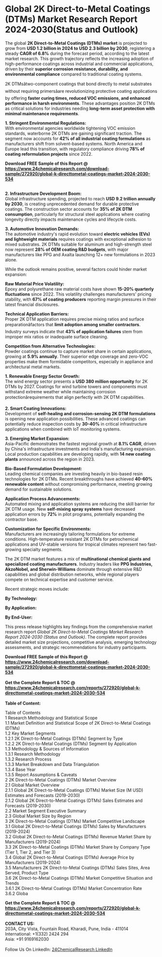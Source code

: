 <h1>Global 2K Direct-to-Metal Coatings (DTMs) Market Research Report 2024-2030(Status and Outlook)</h1><p>The global <strong>2K Direct-to-Metal Coatings (DTMs) market</strong> is projected to grow from <strong>USD 1.2 billion in 2024 to USD 2.3 billion by 2030</strong>, registering a steady <strong>CAGR of 6.8%</strong> during the forecast period, according to the latest market research. This growth trajectory reflects the increasing adoption of high-performance coatings across industrial and commercial applications, driven by their <strong>superior corrosion resistance, durability, and environmental compliance</strong> compared to traditional coating systems.</p><p>2K DTMsâtwo-component coatings that bond directly to metal substrates without requiring primersâare revolutionizing protective coating applications by offering <strong>faster curing times, reduced VOC emissions, and enhanced performance in harsh environments</strong>. These advantages position 2K DTMs as critical solutions for industries needing <strong>long-term asset protection with minimal maintenance requirements</strong>.</p><p><strong>1. Stringent Environmental Regulations:</strong><br>
With environmental agencies worldwide tightening VOC emission standards, waterborne 2K DTMs are gaining significant traction. The segment now accounts for <strong>42% of all industrial coating formulations</strong> as manufacturers shift from solvent-based systems. North America and Europe lead this transition, with regulatory compliance driving <strong>78% of coating reformulation projects</strong> since 2022.</p><div><b>Download FREE Sample of this Report @ 
            <a href="https://www.24chemicalresearch.com/download-sample/272920/global-k-directtometal-coatings-market-2024-2030-534">
            https://www.24chemicalresearch.com/download-sample/272920/global-k-directtometal-coatings-market-2024-2030-534</a></b></div><br><p><strong>2. Infrastructure Development Boom:</strong><br>
Global infrastructure spending, projected to reach <strong>USD 9.2 trillion annually by 2030</strong>, is creating unprecedented demand for durable protective coatings. The construction sector accounts for <strong>35% of 2K DTM consumption</strong>, particularly for structural steel applications where coating longevity directly impacts maintenance cycles and lifecycle costs.</p><p><strong>3. Automotive Innovation Demands:</strong><br>
The automotive industry's rapid evolution toward <strong>electric vehicles (EVs) and lightweight materials</strong> requires coatings with exceptional adhesion to mixed substrates. 2K DTMs suitable for aluminum and high-strength steel now represent <strong>28% of OEM coating R&amp;D budgets</strong>, with major manufacturers like PPG and Axalta launching 12+ new formulations in 2023 alone.</p><p>While the outlook remains positive, several factors could hinder market expansion:</p><p><strong>Raw Material Price Volatility:</strong><br>
    Epoxy and polyurethane raw material costs have shown <strong>15-20% quarterly fluctuations</strong> since 2022. This volatility challenges manufacturers' pricing stability, with <strong>67% of coating producers</strong> reporting margin pressures in their latest financial disclosures.</p><p><strong>Technical Application Barriers:</strong><br>
    Proper 2K DTM application requires precise mixing ratios and surface preparationâfactors that <strong>limit adoption among smaller contractors</strong>. Industry surveys indicate that <strong>43% of application failures</strong> stem from improper mix ratios or inadequate surface cleaning.</p><p><strong>Competition from Alternative Technologies:</strong><br>
    Powder coatings continue to capture market share in certain applications, growing at <strong>5.9% annually</strong>. Their superior edge coverage and zero-VOC properties make them formidable competitors, especially in appliance and architectural metal markets.</p><p><strong>1. Renewable Energy Sector Growth:</strong><br>
The wind energy sector presents a <strong>USD 380 million opportunity</strong> for 2K DTMs by 2027. Coatings for wind turbine towers and components must withstand extreme weather while maintaining corrosion protectionârequirements that align perfectly with 2K DTM capabilities.</p><p><strong>2. Smart Coating Innovations:</strong><br>
Development of <strong>self-healing and corrosion-sensing 2K DTM formulations</strong> is opening new application possibilities. These advanced coatings can potentially reduce inspection costs by <strong>30-40%</strong> in critical infrastructure applications when combined with IoT monitoring systems.</p><p><strong>3. Emerging Market Expansion:</strong><br>
Asia-Pacific demonstrates the fastest regional growth at <strong>8.1% CAGR</strong>, driven by China's infrastructure investments and India's manufacturing expansion. Local production capabilities are developing rapidly, with <strong>14 new coating plants</strong> announced across the region in 2023.</p><p><strong>Bio-Based Formulation Development:</strong><br>
    Leading chemical companies are investing heavily in bio-based resin technologies for 2K DTMs. Recent breakthroughs have achieved <strong>40-60% renewable content</strong> without compromising performance, meeting growing demand for sustainable solutions.</p><p><strong>Application Process Advancements:</strong><br>
    Automated mixing and application systems are reducing the skill barrier for 2K DTM usage. New <strong>self-mixing spray systems</strong> have decreased application errors by <strong>72%</strong> in pilot programs, potentially expanding the contractor base.</p><p><strong>Customization for Specific Environments:</strong><br>
    Manufacturers are increasingly tailoring formulations for extreme conditions. High-temperature resistant 2K DTMs for petrochemical applications and UV-stable versions for tropical climates represent two fast-growing specialty segments.</p><p>The 2K DTM market features a mix of <strong>multinational chemical giants and specialized coating manufacturers</strong>. Industry leaders like <strong>PPG Industries, AkzoNobel, and Sherwin-Williams</strong> dominate through extensive R&amp;D capabilities and global distribution networks, while regional players compete on technical expertise and customer service.</p><p>Recent strategic moves include:</p><p><strong>By Technology:</strong></p><p><strong>By Application:</strong></p><p><strong>By End-User:</strong></p><p>This press release highlights key findings from the comprehensive market research report <em>Global 2K Direct-to-Metal Coatings Market Research Report 2024-2030 (Status and Outlook)</em>. The complete report provides detailed market size projections, competitive analysis, emerging technology assessments, and strategic recommendations for industry participants.</p><div><b>Download FREE Sample of this Report @ 
            <a href="https://www.24chemicalresearch.com/download-sample/272920/global-k-directtometal-coatings-market-2024-2030-534">
            https://www.24chemicalresearch.com/download-sample/272920/global-k-directtometal-coatings-market-2024-2030-534</a></b></div><br><div><b>Get the Complete Report & TOC @ 
            <a href="https://www.24chemicalresearch.com/reports/272920/global-k-directtometal-coatings-market-2024-2030-534">
            https://www.24chemicalresearch.com/reports/272920/global-k-directtometal-coatings-market-2024-2030-534</a></b></div><br>
            <b>Table of Content:</b><p>Table of Contents<br />
1 Research Methodology and Statistical Scope<br />
1.1 Market Definition and Statistical Scope of 2K Direct-to-Metal Coatings (DTMs)<br />
1.2 Key Market Segments<br />
1.2.1 2K Direct-to-Metal Coatings (DTMs) Segment by Type<br />
1.2.2 2K Direct-to-Metal Coatings (DTMs) Segment by Application<br />
1.3 Methodology & Sources of Information<br />
1.3.1 Research Methodology<br />
1.3.2 Research Process<br />
1.3.3 Market Breakdown and Data Triangulation<br />
1.3.4 Base Year<br />
1.3.5 Report Assumptions & Caveats<br />
2 2K Direct-to-Metal Coatings (DTMs) Market Overview<br />
2.1 Global Market Overview<br />
2.1.1 Global 2K Direct-to-Metal Coatings (DTMs) Market Size (M USD) Estimates and Forecasts (2019-2030)<br />
2.1.2 Global 2K Direct-to-Metal Coatings (DTMs) Sales Estimates and Forecasts (2019-2030)<br />
2.2 Market Segment Executive Summary<br />
2.3 Global Market Size by Region<br />
3 2K Direct-to-Metal Coatings (DTMs) Market Competitive Landscape<br />
3.1 Global 2K Direct-to-Metal Coatings (DTMs) Sales by Manufacturers (2019-2024)<br />
3.2 Global 2K Direct-to-Metal Coatings (DTMs) Revenue Market Share by Manufacturers (2019-2024)<br />
3.3 2K Direct-to-Metal Coatings (DTMs) Market Share by Company Type (Tier 1, Tier 2, and Tier 3)<br />
3.4 Global 2K Direct-to-Metal Coatings (DTMs) Average Price by Manufacturers (2019-2024)<br />
3.5 Manufacturers 2K Direct-to-Metal Coatings (DTMs) Sales Sites, Area Served, Product Type<br />
3.6 2K Direct-to-Metal Coatings (DTMs) Market Competitive Situation and Trends<br />
3.6.1 2K Direct-to-Metal Coatings (DTMs) Market Concentration Rate<br />
3.6.2 Globa</p><div><b>Get the Complete Report & TOC @ 
            <a href="https://www.24chemicalresearch.com/reports/272920/global-k-directtometal-coatings-market-2024-2030-534">
            https://www.24chemicalresearch.com/reports/272920/global-k-directtometal-coatings-market-2024-2030-534</a></b></div><br><b>CONTACT US:</b><br>
            203A, City Vista, Fountain Road, Kharadi, Pune, India - 411014<br>
            International: +1(332) 2424 294<br>
            Asia: +91 9169162030 <br><br>
            Follow Us On LinkedIn: <a href="https://www.linkedin.com/company/24chemicalresearch/">24ChemicalResearch LinkedIn</a>